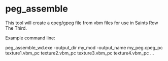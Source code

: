 # peg_assemble

This tool will create a cpeg/gpeg file from vbm files for use in Saints Row The Third.

Example command line:

peg_assemble_wd.exe -output_dir my_mod -output_name my_peg.cpeg_pc texture1.vbm_pc texture2.vbm_pc texture3.vbm_pc texture4.vbm_pc ...